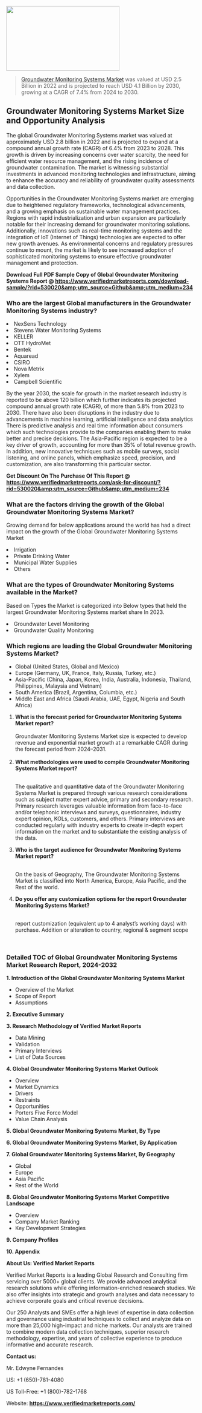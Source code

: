 <img src="https://ffe5etoiles.com/wp-content/uploads/2024/12/MST1-300x171.png" alt="" width="300" height="171" class="alignnone size-medium wp-image-20088" /><blockquote><p><p><a href="https://www.verifiedmarketreports.com/download-sample/?rid=530020&utm_source=Github&utm_medium=234" target="_blank">Groundwater Monitoring Systems Market</a> was valued at USD 2.5 Billion in 2022 and is projected to reach USD 4.1 Billion by 2030, growing at a CAGR of 7.4% from 2024 to 2030.</p></blockquote><p><h2>Groundwater Monitoring Systems Market Size and Opportunity Analysis</h2> <p>The global Groundwater Monitoring Systems market was valued at approximately USD 2.8 billion in 2022 and is projected to expand at a compound annual growth rate (CAGR) of 6.4% from 2023 to 2028. This growth is driven by increasing concerns over water scarcity, the need for efficient water resource management, and the rising incidence of groundwater contamination. The market is witnessing substantial investments in advanced monitoring technologies and infrastructure, aiming to enhance the accuracy and reliability of groundwater quality assessments and data collection.</p> <p>Opportunities in the Groundwater Monitoring Systems market are emerging due to heightened regulatory frameworks, technological advancements, and a growing emphasis on sustainable water management practices. Regions with rapid industrialization and urban expansion are particularly notable for their increasing demand for groundwater monitoring solutions. Additionally, innovations such as real-time monitoring systems and the integration of IoT (Internet of Things) technologies are expected to offer new growth avenues. As environmental concerns and regulatory pressures continue to mount, the market is likely to see increased adoption of sophisticated monitoring systems to ensure effective groundwater management and protection.</p> </p><p class=""><strong>Download Full PDF Sample Copy of Global Groundwater Monitoring Systems Report @ <a href="https://www.verifiedmarketreports.com/download-sample/?rid=530020&amp;utm_source=Github&amp;utm_medium=234" target="_blank">https://www.verifiedmarketreports.com/download-sample/?rid=530020&amp;utm_source=Github&amp;utm_medium=234</a></strong></p><h3 id="" class="">Who are the largest Global manufacturers in the Groundwater Monitoring Systems industry?</h3><p><li>NexSens Technology</li><li> Stevens Water Monitoring Systems</li><li> KELLER</li><li> OTT HydroMet</li><li> Bentek</li><li> Aquaread</li><li> CSIRO</li><li> Nova Metrix</li><li> Xylem</li><li> Campbell Scientific</li></p><div class=""><div class="" dir="" data-message-author-role="" data-message-id="" data-message-model-slug=""><div class=""><div class=""><div class=""><div class="" dir="" data-message-author-role="" data-message-id="" data-message-model-slug=""><div class=""><div class=""><p>By the year 2030, the scale for growth in the market research industry is reported to be above 120 billion which further indicates its projected compound annual growth rate (CAGR), of more than 5.8% from 2023 to 2030. There have also been disruptions in the industry due to advancements in machine learning, artificial intelligence and data analytics There is predictive analysis and real time information about consumers which such technologies provide to the companies enabling them to make better and precise decisions. The Asia-Pacific region is expected to be a key driver of growth, accounting for more than 35% of total revenue growth. In addition, new innovative techniques such as mobile surveys, social listening, and online panels, which emphasize speed, precision, and customization, are also transforming this particular sector.</p><p><strong>Get Discount On The Purchase Of This Report @&nbsp; <a href="https://www.verifiedmarketreports.com/ask-for-discount/?rid=530020&amp;utm_source=Github&amp;utm_medium=234" target="_blank">https://www.verifiedmarketreports.com/ask-for-discount/?rid=530020&amp;utm_source=Github&amp;utm_medium=234</a></strong></p></div></div></div></div></div></div></div></div><h3 id="" class="">What are the factors driving the growth of the Global Groundwater Monitoring Systems Market?</h3><p id="" class="">Growing demand for below applications around the world has had a direct impact on the growth of the Global Groundwater Monitoring Systems Market</p><p id="" class=""><li>Irrigation</li><li> Private Drinking Water</li><li> Municipal Water Supplies</li><li> Others</li></p><h3 id="" class="">What are the types of Groundwater Monitoring Systems available in the Market?</h3><p id="" class="">Based on Types the Market is categorized into Below types that held the largest Groundwater Monitoring Systems market share In 2023.</p><p id="" class=""><li>Groundwater Level Monitoring</li><li> Groundwater Quality Monitoring</li></p><h3 id="" class="">Which regions are leading the Global Groundwater Monitoring Systems Market?</h3><ul><li>Global (United States, Global and Mexico)</li><li>Europe (Germany, UK, France, Italy, Russia, Turkey, etc.)</li><li>Asia-Pacific (China, Japan, Korea, India, Australia, Indonesia, Thailand, Philippines, Malaysia and Vietnam)</li><li>South America (Brazil, Argentina, Columbia, etc.)</li><li>Middle East and Africa (Saudi Arabia, UAE, Egypt, Nigeria and South Africa)</li></ul><p><ol><li><strong>What is the forecast period for Groundwater Monitoring Systems Market report?<br /></strong><br /><span data-sheets-root="1" data-sheets-value="{&quot;1&quot;:2,&quot;2&quot;:&quot;XXXX size is expected to develop revenue and exponential market growth at a remarkable CAGR during the forecast period from 2024&ndash;2030.&quot;}" data-sheets-userformat="{&quot;2&quot;:12674,&quot;4&quot;:{&quot;1&quot;:2,&quot;2&quot;:16776960},&quot;10&quot;:2,&quot;11&quot;:0,&quot;15&quot;:&quot;Arial&quot;,&quot;16&quot;:12}">Groundwater Monitoring Systems Market size is expected to develop revenue and exponential market growth at a remarkable CAGR during the forecast period from 2024&ndash;2031.</span><br /><br /></li><li><strong>What methodologies were used to compile Groundwater Monitoring Systems Market report?<br /><br /></strong><p>The qualitative and quantitative data of the&nbsp;Groundwater Monitoring Systems Market is prepared through various research considerations such as subject matter expert advice, primary and secondary research. Primary research leverages valuable information from face-to-face and/or telephonic interviews and surveys, questionnaires, industry expert opinion, KOLs, customers, and others. Primary interviews are conducted regularly with industry experts to create in-depth expert information on the market and to substantiate the existing analysis of the data.&nbsp;</p></li><li><strong>Who is the target audience for Groundwater Monitoring Systems Market report?<br /><br /></strong><p>On the basis of Geography, The&nbsp;Groundwater Monitoring Systems Market is classified into North America, Europe, Asia Pacific, and the Rest of the world.</p></li><li><strong>Do you offer any customization options for the report Groundwater Monitoring Systems Market?<br /><br /></strong><p>report customization (equivalent up to 4 analyst&rsquo;s working days) with purchase. Addition or alteration to country, regional &amp; segment scope</p><p>&nbsp;</p></li></ol></p><h3 id="" class="">Detailed TOC of Global Groundwater Monitoring Systems Market Research Report, 2024-2032</h3><p id="" class=""><strong>1. Introduction of the Global Groundwater Monitoring Systems Market</strong></p><ul><li>Overview of the Market</li><li>Scope of Report</li><li>Assumptions</li></ul><p id="" class=""><strong>2. Executive Summary</strong></p><p id="" class=""><strong>3. Research Methodology of&nbsp;Verified Market Reports</strong></p><ul><li>Data Mining</li><li>Validation</li><li>Primary Interviews</li><li>List of Data Sources</li></ul><p id="" class=""><strong>4. Global Groundwater Monitoring Systems Market Outlook</strong></p><ul><li>Overview</li><li>Market Dynamics</li><li>Drivers</li><li>Restraints</li><li>Opportunities</li><li>Porters Five Force Model</li><li>Value Chain Analysis</li></ul><p id="" class=""><strong>5. Global Groundwater Monitoring Systems Market, By&nbsp;Type</strong></p><p id="" class=""><strong>6. Global Groundwater Monitoring Systems Market, By Application</strong></p><p id="" class=""><strong>7. Global Groundwater Monitoring Systems Market, By Geography</strong></p><ul><li>Global</li><li>Europe</li><li>Asia Pacific</li><li>Rest of the World</li></ul><p id="" class=""><strong>8. Global Groundwater Monitoring Systems Market Competitive Landscape</strong></p><ul><li>Overview</li><li>Company Market Ranking</li><li>Key Development Strategies</li></ul><p id="" class=""><strong>9. Company Profiles</strong></p><p id="" class=""><strong>10. Appendix</strong></p><p id="" class=""><strong>About Us: Verified Market Reports</strong></p><p id="" class="">Verified Market Reports is a leading Global Research and Consulting firm servicing over 5000+ global clients. We provide advanced analytical research solutions while offering information-enriched research studies. We also offer insights into strategic and growth analyses and data necessary to achieve corporate goals and critical revenue decisions.</p><p id="" class="">Our 250 Analysts and SMEs offer a high level of expertise in data collection and governance using industrial techniques to collect and analyze data on more than 25,000 high-impact and niche markets. Our analysts are trained to combine modern data collection techniques, superior research methodology, expertise, and years of collective experience to produce informative and accurate research.</p><p id="" class=""><strong>Contact us:</strong></p><p id="" class="">Mr. Edwyne Fernandes</p><p id="" class="">US: +1 (650)-781-4080</p><p id="" class="">US Toll-Free: +1 (800)-782-1768</p><p id="" class="">Website: <a target="" data-test-app-aware-link=""><strong>https://www.verifiedmarketreports.com/</strong></a></p>
